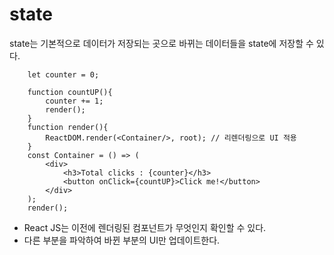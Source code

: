 # state
<p>state는 기본적으로 데이터가 저장되는 곳으로 바뀌는 데이터들을 state에 저장할 수 있다.</p>

```JSX
    let counter = 0;

    function countUP(){
        counter += 1; 
        render();
    }
    function render(){
        ReactDOM.render(<Container/>, root); // 리렌더링으로 UI 적용
    }
    const Container = () => (
        <div>
            <h3>Total clicks : {counter}</h3>
            <button onClick={countUP}>Click me!</button>
        </div>
    );
    render();
```
- React JS는 이전에 렌더링된 컴포넌트가 무엇인지 확인할 수 있다.
- 다른 부분을 파악하여 바뀐 부분의 UI만 업데이트한다.